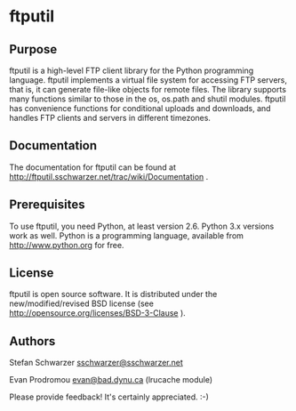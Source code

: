 ftputil
=======

Purpose
-------

ftputil is a high-level FTP client library for the Python programming
language. ftputil implements a virtual file system for accessing FTP
servers, that is, it can generate file-like objects for remote files.
The library supports many functions similar to those in the os,
os.path and shutil modules. ftputil has convenience functions for
conditional uploads and downloads, and handles FTP clients and servers
in different timezones.

Documentation
-------------

The documentation for ftputil can be found at http://ftputil.sschwarzer.net/trac/wiki/Documentation .

Prerequisites
-------------

To use ftputil, you need Python, at least version 2.6. Python 3.x
versions work as well. Python is a programming language, available
from http://www.python.org for free.

License
-------

ftputil is open source software. It is distributed under the
new/modified/revised BSD license (see
http://opensource.org/licenses/BSD-3-Clause ).

Authors
-------

Stefan Schwarzer <sschwarzer@sschwarzer.net>

Evan Prodromou <evan@bad.dynu.ca> (lrucache module)

Please provide feedback! It's certainly appreciated. :-)
